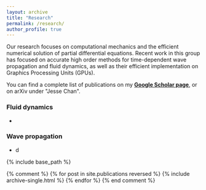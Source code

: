 ```yaml
---
layout: archive
title: "Research"
permalink: /research/
author_profile: true
---
```


Our research focuses on computational mechanics and the efficient numerical solution of partial differential equations. Recent work in this group has focused on accurate high order methods for time-dependent wave propagation and fluid dynamics, as well as their efficient implementation on Graphics Processing Units (GPUs). 

You can find a complete list of publications on my [**Google Scholar page**](https://scholar.google.com/citations?user=nA29Z5YAAAAJ&hl=en/), or on arXiv under "Jesse Chan".

### Fluid dynamics

* 

### Wave propagation

* d

{% include base_path %}

{% comment %}
{% for post in site.publications reversed %}
  {% include archive-single.html %}
{% endfor %}
{% end comment %}
